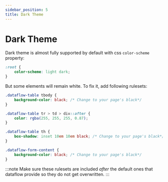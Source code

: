```yaml
---
sidebar_position: 5
title: Dark Theme
---
```


# Dark Theme

Dark theme is almost fully supported by default with css `color-scheme` property:

```css
:root {
    color-scheme: light dark;
}
```

But some elements will remain white. To fix it, add following rulesets:

```css
.dataflow-table tbody {
    background-color: black; /* Change to your page's black*/
}

.dataflow-table tr > td > div::after {
    color: rgba(255, 255, 255, 0.87);
}

.dataflow-table th {
    box-shadow: inset 10em 10em black; /* Change to your page's black*/
}

.dataflow-form-content {
    background-color: black; /* Change to your page's black*/
}
```

:::note
Make sure these rulesets are included *after* the default ones that
dataflow provide so they do not get overwritten.
:::
